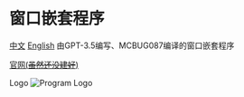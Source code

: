 # 窗口嵌套程序
[中文](README.md)    [English](README_en.md)
由GPT-3.5编写、MCBUG087编译的窗口嵌套程序

[官网(~~虽然还没建好~~)](https://winnest.mcbug087.eu.org)

Logo   ![Program Logo](https://mcbug087.eu.org/view.php/5136a4ce0e754c2ec87adff829f8c78c.png "WindowNesting")
